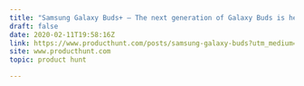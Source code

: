 ```yaml
---
title: "Samsung Galaxy Buds+ — The next generation of Galaxy Buds is here"
draft: false
date: 2020-02-11T19:58:16Z
link: https://www.producthunt.com/posts/samsung-galaxy-buds?utm_medium=RSS&utm_source=hune
site: www.producthunt.com
topic: product hunt  

---
```

